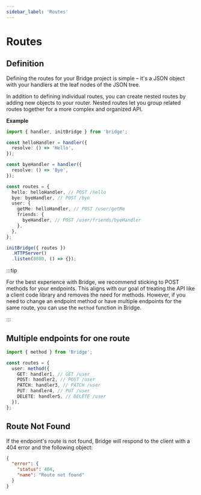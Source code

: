 ```yaml
---
sidebar_label: 'Routes'
---
```


# Routes

## Definition

Defining the routes for your Bridge project is simple – it's a JSON object with your handlers at the leaf nodes of the JSON tree.

In addition to defining individual routes, you can create nested routes by adding new objects to your router. Nested routes let you group related routes together for a more complex and organized API.

**Example**

```ts twoslash title='index.ts'
import { handler, initBridge } from 'bridge';

const helloHandler = handler({
  resolve: () => 'Hello',
});

const byeHandler = handler({
  resolve: () => 'Bye',
});

const routes = {
  hello: helloHandler, // POST /hello
  bye: byeHandler, // POST /bye
  user: {
    getMe: helloHandler, // POST /user/getMe
    friends: {
      byeHandler, // POST /user/friends/byeHandler
    },
  },
};

initBridge({ routes })
  .HTTPServer()
  .listen(8080, () => {});
```

:::tip

For the best experience with Bridge, we recommend sticking to POST methods for your endpoints. This aligns with our goal of treating the API like a client code library and removes the need for methods. However, if you need to change an endpoint method or have multiple endpoints for the same route, you can use the `method` function in Bridge.

:::

## Multiple endpoints for one route

```ts
import { method } from 'Bridge';

const routes = {
  user: method({
    GET: handler1, // GET /user
    POST: handler2, // POST /user
    PATCH: handler3, // PATCH /user
    PUT: handler4, // PUT /user
    DELETE: handler5, // DELETE /user
  }),
};
```

<!--
## Nested Routes

In addition to defining individual routes, you can create nested routes by adding new objects to your router. Nested routes let you group related routes together for a more complex and organized API.

**Example**

```ts
const routes = {
  // POST /hey
  hey: heyHandler,
  admin: {
    // POST /admin/signin
    signin: signinHandler,
    users: {
      // POST /admin/users/create
      create: createUserHandler,
      // POST /admin/users/get
      get: getUserHandler,
    },
  },
};
``` -->

## Route Not Found

If the endpoint's route is not found, Bridge will respond to the client with a 404 error and the following object:

```json
{
  "error": {
    "status": 404,
    "name": "Route not found"
  }
}
```
